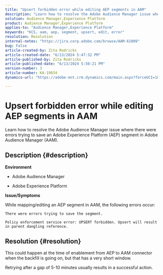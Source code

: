 ```yaml
---
title: "Upsert forbidden error while editing AEP segments in AAM"
description: "Learn how to resolve the Adobe Audience Manager issue where there were errors trying to save an AEP segment in AAM."
solution: Audience Manager,Experience Platform
product: Audience Manager,Experience Platform
applies-to: "Audience Manager,Experience Platform"
keywords: "KCS, aam, aep, segment, upsert, edit, error"
resolution: Resolution
internal-notes: "https://jira.corp.adobe.com/browse/AAM-61009"
bug: False
article-created-by: Zita Rodricks
article-created-date: "6/13/2024 5:47:32 PM"
article-published-by: Zita Rodricks
article-published-date: "6/13/2024 5:50:21 PM"
version-number: 3
article-number: KA-19834
dynamics-url: "https://adobe-ent.crm.dynamics.com/main.aspx?forceUCI=1&pagetype=entityrecord&etn=knowledgearticle&id=4e384dff-ac29-ef11-840a-002248084fbb"

---
```

# Upsert forbidden error while editing AEP segments in AAM


Learn how to resolve the Adobe Audience Manager issue where there were errors trying to save an Adobe Experience Platform (AEP) segment in Adobe Audience Manager (AAM).

## Description {#description}


<b>Environment</b>

- Adobe Audience Manager

- Adobe Experience Platform

<b>Issue/Symptoms</b>

While mapping/editing an AEP segment in AAM, the following errors occur:

`There were errors trying to save the segment.`


```
Policy enforcement service error: UPSERT forbidden. Upsert will result in parent dangling reference.
```



## Resolution {#resolution}


This could happen at the time of enablement from AEP to AAM connector when the backfill is going on, but that has a very short window.

Retrying after a gap of 5-10 minutes usually results in a successful action.
